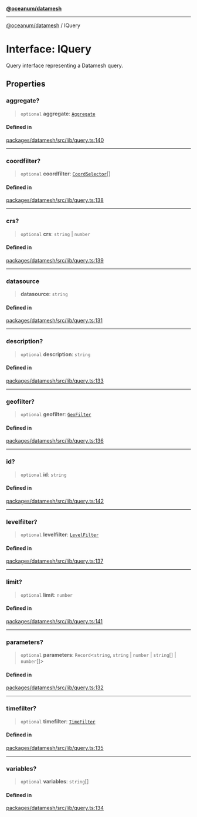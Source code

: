 [**@oceanum/datamesh**](../README.md)

***

[@oceanum/datamesh](../README.md) / IQuery

# Interface: IQuery

Query interface representing a Datamesh query.

## Properties

### aggregate?

> `optional` **aggregate**: [`Aggregate`](../type-aliases/Aggregate.md)

#### Defined in

[packages/datamesh/src/lib/query.ts:140](https://github.com/oceanum-io/oceanum-js/blob/b819c1f297a41b7ce9644bbdd1734c693df7b2fd/packages/datamesh/src/lib/query.ts#L140)

***

### coordfilter?

> `optional` **coordfilter**: [`CoordSelector`](../type-aliases/CoordSelector.md)[]

#### Defined in

[packages/datamesh/src/lib/query.ts:138](https://github.com/oceanum-io/oceanum-js/blob/b819c1f297a41b7ce9644bbdd1734c693df7b2fd/packages/datamesh/src/lib/query.ts#L138)

***

### crs?

> `optional` **crs**: `string` \| `number`

#### Defined in

[packages/datamesh/src/lib/query.ts:139](https://github.com/oceanum-io/oceanum-js/blob/b819c1f297a41b7ce9644bbdd1734c693df7b2fd/packages/datamesh/src/lib/query.ts#L139)

***

### datasource

> **datasource**: `string`

#### Defined in

[packages/datamesh/src/lib/query.ts:131](https://github.com/oceanum-io/oceanum-js/blob/b819c1f297a41b7ce9644bbdd1734c693df7b2fd/packages/datamesh/src/lib/query.ts#L131)

***

### description?

> `optional` **description**: `string`

#### Defined in

[packages/datamesh/src/lib/query.ts:133](https://github.com/oceanum-io/oceanum-js/blob/b819c1f297a41b7ce9644bbdd1734c693df7b2fd/packages/datamesh/src/lib/query.ts#L133)

***

### geofilter?

> `optional` **geofilter**: [`GeoFilter`](../type-aliases/GeoFilter.md)

#### Defined in

[packages/datamesh/src/lib/query.ts:136](https://github.com/oceanum-io/oceanum-js/blob/b819c1f297a41b7ce9644bbdd1734c693df7b2fd/packages/datamesh/src/lib/query.ts#L136)

***

### id?

> `optional` **id**: `string`

#### Defined in

[packages/datamesh/src/lib/query.ts:142](https://github.com/oceanum-io/oceanum-js/blob/b819c1f297a41b7ce9644bbdd1734c693df7b2fd/packages/datamesh/src/lib/query.ts#L142)

***

### levelfilter?

> `optional` **levelfilter**: [`LevelFilter`](../type-aliases/LevelFilter.md)

#### Defined in

[packages/datamesh/src/lib/query.ts:137](https://github.com/oceanum-io/oceanum-js/blob/b819c1f297a41b7ce9644bbdd1734c693df7b2fd/packages/datamesh/src/lib/query.ts#L137)

***

### limit?

> `optional` **limit**: `number`

#### Defined in

[packages/datamesh/src/lib/query.ts:141](https://github.com/oceanum-io/oceanum-js/blob/b819c1f297a41b7ce9644bbdd1734c693df7b2fd/packages/datamesh/src/lib/query.ts#L141)

***

### parameters?

> `optional` **parameters**: `Record`\<`string`, `string` \| `number` \| `string`[] \| `number`[]\>

#### Defined in

[packages/datamesh/src/lib/query.ts:132](https://github.com/oceanum-io/oceanum-js/blob/b819c1f297a41b7ce9644bbdd1734c693df7b2fd/packages/datamesh/src/lib/query.ts#L132)

***

### timefilter?

> `optional` **timefilter**: [`TimeFilter`](../type-aliases/TimeFilter.md)

#### Defined in

[packages/datamesh/src/lib/query.ts:135](https://github.com/oceanum-io/oceanum-js/blob/b819c1f297a41b7ce9644bbdd1734c693df7b2fd/packages/datamesh/src/lib/query.ts#L135)

***

### variables?

> `optional` **variables**: `string`[]

#### Defined in

[packages/datamesh/src/lib/query.ts:134](https://github.com/oceanum-io/oceanum-js/blob/b819c1f297a41b7ce9644bbdd1734c693df7b2fd/packages/datamesh/src/lib/query.ts#L134)
